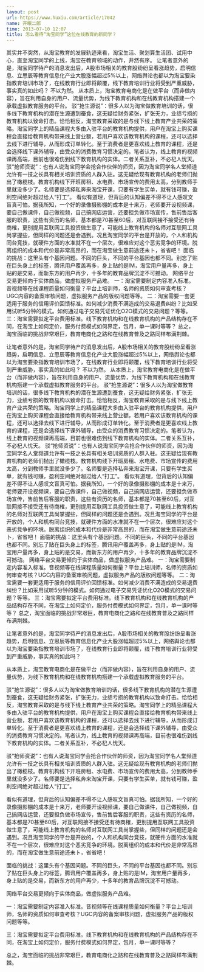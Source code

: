 ```yaml
---
layout: post
url: https://www.huxiu.com/article/17042
name: 开眼二郎
time: 2013-07-10 12:07
title: 怎么看待“淘宝同学”这位在线教育的新同学？
---
```

其实并不突然，从淘宝教育的发展轨迹来看，淘宝生活、聚划算生活团、试用中心，直至淘宝同学的上线，淘宝在教育领域的动作，井然有序。 让笔者意外的是，淘宝同学待产的消息发出后，A股市场相关的教育股纷纷呈看涨趋势，启明信息、立思辰等教育信息化产业大股涨幅超过5%以上，网络舆论也都以为淘宝要染指教育培训市场了，在线教育行业即将颠覆，线下教育培训行业将受到严重威胁，事实真的如此吗？ 不以为然。 从本质上，淘宝教育电商化是在做平台（而非做内容），旨在利用自身的用户、流量优势，为线下教育机构和在线教育机构搭建一个承载虚拟教育服务的平台。 驳“抢生源说”：很多人以为淘宝做教育培训的话，很多线下教育机构的潜在生源遭到蚕食，这无疑给财务紧张，扩张无力，业绩亏损的教育机构以致命打击。恰恰相反，淘宝教育采取的是与线下线上教育产业共荣的策略。淘宝同学上的精品课程大多由入驻平台的教育机构提供，用户在淘宝上购买课程会直接给教育机构带来线上营业额，若用户喜欢该教育机构的课程，还可以选择去线下进行辅导，从而形成订单转化。至于消费者是更喜欢线上教育的课程，还是会选择线下课外辅导，由受众的消费教育习惯决定的。笔者认为，线上教育的视频课再高端，目前也很难伤到线下教育机构的实体。二者关系互补，不必杞人忧天。 驳“抢师资说”：也有人说淘宝同学会抢合作伙伴的师资，因为淘宝同学名人堂频道允许有一技之长具有相关培训资质的人群入驻。这无疑给现有教育机构的老师们抛出了橄榄枝。教育机构线下开班房租、水电费、市场宣传的费用太高，分到教师手里就没多少了。名师要是选择私奔来淘宝开课，只要有学生买单，就有钱可赚，盈利空间绝对超过给人“打工”。 看似有道理，但背后的认知偏差不得不让人感叹文盲真可怕。据我所知，一个好的录像摄影棚的成本是十来万，老师要开设视频课，要自己做课件，自己做视频，自己搞网店运营，还要担负做市场宣传，售前售后客服的职责，这些有资历的名师，基本都是70甚至60后，对互联网接不接受还有待商榷，更别提用互联网工具投资做生意了，可能线上教育机构的名师对互联网工具尚掌握些，但同样的问题还是会遇到。况且淘宝同学的平台是开放的，个人和机构同台竞技，就硬件方面的水准就不在一个层次，很难应对这个恶劣竞争的环境。脱离组织的成本和代价是非常高昂的，而在淘宝做生意前途还未卜，省省吧！ 面临的挑战：这里头有个基因问题。不同的巨头，不同的平台基因也都不同。别忘了贴在巨头身上的标签，腾讯用户覆盖再多，身上贴的是IM，淘宝用户量再多，身上贴的是交易，而新东方的用户再少，十多年的教育品牌沉淀不可撼动。 网络平台交易更倾向于实体商品，做虚拟服务产品难。 一：淘宝需要制定内容准入标准。音视频等在线课程质量如何衡量？平台上培训师，名师的资质如何审查考核？UGC内容的备案审核问题，虚拟服务产品的版权问题等等。 二：淘宝需要一套更适用于服务的信用评价回馈标准。如何减少消费不满造成的交易退费纠纷？比如采用试听5分钟的模式。如何通过电子交易凭证优化O2O模式的交易问题？等等。 三：淘宝需要拟定平台费用标准。线下教育机构和在线教育机构的产品结构存在不同，在淘宝上如何定价，服务付费模式如何界定，包月，单一课时等等？ 总之，淘宝面临的挑战非常艰巨，教育电商化之路和在线教育普及之路同样布满荆棘。

让笔者意外的是，淘宝同学待产的消息发出后，A股市场相关的教育股纷纷呈看涨趋势，启明信息、立思辰等教育信息化产业大股涨幅超过5%以上，网络舆论也都以为淘宝要染指教育培训市场了，在线教育行业即将颠覆，线下教育培训行业将受到严重威胁，事实真的如此吗？ 不以为然。 从本质上，淘宝教育电商化是在做平台（而非做内容），旨在利用自身的用户、流量优势，为线下教育机构和在线教育机构搭建一个承载虚拟教育服务的平台。 驳“抢生源说”：很多人以为淘宝做教育培训的话，很多线下教育机构的潜在生源遭到蚕食，这无疑给财务紧张，扩张无力，业绩亏损的教育机构以致命打击。恰恰相反，淘宝教育采取的是与线下线上教育产业共荣的策略。淘宝同学上的精品课程大多由入驻平台的教育机构提供，用户在淘宝上购买课程会直接给教育机构带来线上营业额，若用户喜欢该教育机构的课程，还可以选择去线下进行辅导，从而形成订单转化。至于消费者是更喜欢线上教育的课程，还是会选择线下课外辅导，由受众的消费教育习惯决定的。笔者认为，线上教育的视频课再高端，目前也很难伤到线下教育机构的实体。二者关系互补，不必杞人忧天。 驳“抢师资说”：也有人说淘宝同学会抢合作伙伴的师资，因为淘宝同学名人堂频道允许有一技之长具有相关培训资质的人群入驻。这无疑给现有教育机构的老师们抛出了橄榄枝。教育机构线下开班房租、水电费、市场宣传的费用太高，分到教师手里就没多少了。名师要是选择私奔来淘宝开课，只要有学生买单，就有钱可赚，盈利空间绝对超过给人“打工”。 看似有道理，但背后的认知偏差不得不让人感叹文盲真可怕。据我所知，一个好的录像摄影棚的成本是十来万，老师要开设视频课，要自己做课件，自己做视频，自己搞网店运营，还要担负做市场宣传，售前售后客服的职责，这些有资历的名师，基本都是70甚至60后，对互联网接不接受还有待商榷，更别提用互联网工具投资做生意了，可能线上教育机构的名师对互联网工具尚掌握些，但同样的问题还是会遇到。况且淘宝同学的平台是开放的，个人和机构同台竞技，就硬件方面的水准就不在一个层次，很难应对这个恶劣竞争的环境。脱离组织的成本和代价是非常高昂的，而在淘宝做生意前途还未卜，省省吧！ 面临的挑战：这里头有个基因问题。不同的巨头，不同的平台基因也都不同。别忘了贴在巨头身上的标签，腾讯用户覆盖再多，身上贴的是IM，淘宝用户量再多，身上贴的是交易，而新东方的用户再少，十多年的教育品牌沉淀不可撼动。 网络平台交易更倾向于实体商品，做虚拟服务产品难。 一：淘宝需要制定内容准入标准。音视频等在线课程质量如何衡量？平台上培训师，名师的资质如何审查考核？UGC内容的备案审核问题，虚拟服务产品的版权问题等等。 二：淘宝需要一套更适用于服务的信用评价回馈标准。如何减少消费不满造成的交易退费纠纷？比如采用试听5分钟的模式。如何通过电子交易凭证优化O2O模式的交易问题？等等。 三：淘宝需要拟定平台费用标准。线下教育机构和在线教育机构的产品结构存在不同，在淘宝上如何定价，服务付费模式如何界定，包月，单一课时等等？ 总之，淘宝面临的挑战非常艰巨，教育电商化之路和在线教育普及之路同样布满荆棘。

让笔者意外的是，淘宝同学待产的消息发出后，A股市场相关的教育股纷纷呈看涨趋势，启明信息、立思辰等教育信息化产业大股涨幅超过5%以上，网络舆论也都以为淘宝要染指教育培训市场了，在线教育行业即将颠覆，线下教育培训行业将受到严重威胁，事实真的如此吗？

从本质上，淘宝教育电商化是在做平台（而非做内容），旨在利用自身的用户、流量优势，为线下教育机构和在线教育机构搭建一个承载虚拟教育服务的平台。

驳“抢生源说”：很多人以为淘宝做教育培训的话，很多线下教育机构的潜在生源遭到蚕食，这无疑给财务紧张，扩张无力，业绩亏损的教育机构以致命打击。恰恰相反，淘宝教育采取的是与线下线上教育产业共荣的策略。淘宝同学上的精品课程大多由入驻平台的教育机构提供，用户在淘宝上购买课程会直接给教育机构带来线上营业额，若用户喜欢该教育机构的课程，还可以选择去线下进行辅导，从而形成订单转化。至于消费者是更喜欢线上教育的课程，还是会选择线下课外辅导，由受众的消费教育习惯决定的。笔者认为，线上教育的视频课再高端，目前也很难伤到线下教育机构的实体。二者关系互补，不必杞人忧天。

驳“抢师资说”：也有人说淘宝同学会抢合作伙伴的师资，因为淘宝同学名人堂频道允许有一技之长具有相关培训资质的人群入驻。这无疑给现有教育机构的老师们抛出了橄榄枝。教育机构线下开班房租、水电费、市场宣传的费用太高，分到教师手里就没多少了。名师要是选择私奔来淘宝开课，只要有学生买单，就有钱可赚，盈利空间绝对超过给人“打工”。

看似有道理，但背后的认知偏差不得不让人感叹文盲真可怕。据我所知，一个好的录像摄影棚的成本是十来万，老师要开设视频课，要自己做课件，自己做视频，自己搞网店运营，还要担负做市场宣传，售前售后客服的职责，这些有资历的名师，基本都是70甚至60后，对互联网接不接受还有待商榷，更别提用互联网工具投资做生意了，可能线上教育机构的名师对互联网工具尚掌握些，但同样的问题还是会遇到。况且淘宝同学的平台是开放的，个人和机构同台竞技，就硬件方面的水准就不在一个层次，很难应对这个恶劣竞争的环境。脱离组织的成本和代价是非常高昂的，而在淘宝做生意前途还未卜，省省吧！

面临的挑战：这里头有个基因问题。不同的巨头，不同的平台基因也都不同。别忘了贴在巨头身上的标签，腾讯用户覆盖再多，身上贴的是IM，淘宝用户量再多，身上贴的是交易，而新东方的用户再少，十多年的教育品牌沉淀不可撼动。

网络平台交易更倾向于实体商品，做虚拟服务产品难。

一：淘宝需要制定内容准入标准。音视频等在线课程质量如何衡量？平台上培训师，名师的资质如何审查考核？UGC内容的备案审核问题，虚拟服务产品的版权问题等等。

三：淘宝需要拟定平台费用标准。线下教育机构和在线教育机构的产品结构存在不同，在淘宝上如何定价，服务付费模式如何界定，包月，单一课时等等？

总之，淘宝面临的挑战非常艰巨，教育电商化之路和在线教育普及之路同样布满荆棘。

